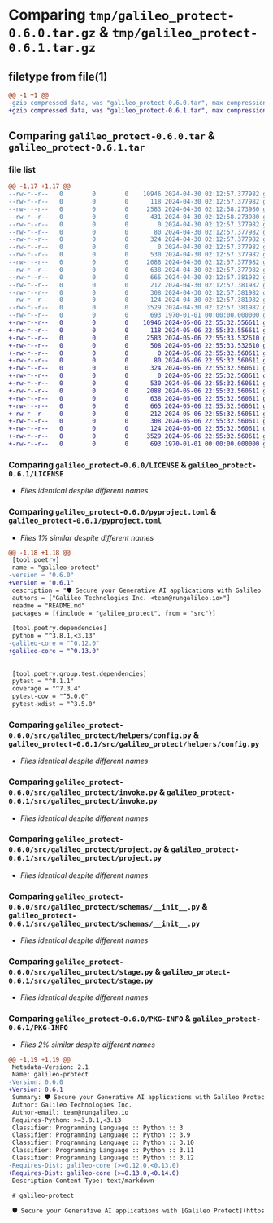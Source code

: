 # Comparing `tmp/galileo_protect-0.6.0.tar.gz` & `tmp/galileo_protect-0.6.1.tar.gz`

## filetype from file(1)

```diff
@@ -1 +1 @@
-gzip compressed data, was "galileo_protect-0.6.0.tar", max compression
+gzip compressed data, was "galileo_protect-0.6.1.tar", max compression
```

## Comparing `galileo_protect-0.6.0.tar` & `galileo_protect-0.6.1.tar`

### file list

```diff
@@ -1,17 +1,17 @@
--rw-r--r--   0        0        0    10946 2024-04-30 02:12:57.377982 galileo_protect-0.6.0/LICENSE
--rw-r--r--   0        0        0      118 2024-04-30 02:12:57.377982 galileo_protect-0.6.0/README.md
--rw-r--r--   0        0        0     2583 2024-04-30 02:12:58.273980 galileo_protect-0.6.0/pyproject.toml
--rw-r--r--   0        0        0      431 2024-04-30 02:12:58.273980 galileo_protect-0.6.0/src/galileo_protect/__init__.py
--rw-r--r--   0        0        0        0 2024-04-30 02:12:57.377982 galileo_protect-0.6.0/src/galileo_protect/constants/__init__.py
--rw-r--r--   0        0        0       80 2024-04-30 02:12:57.377982 galileo_protect-0.6.0/src/galileo_protect/constants/invoke.py
--rw-r--r--   0        0        0      324 2024-04-30 02:12:57.377982 galileo_protect-0.6.0/src/galileo_protect/constants/routes.py
--rw-r--r--   0        0        0        0 2024-04-30 02:12:57.377982 galileo_protect-0.6.0/src/galileo_protect/helpers/__init__.py
--rw-r--r--   0        0        0      530 2024-04-30 02:12:57.377982 galileo_protect-0.6.0/src/galileo_protect/helpers/config.py
--rw-r--r--   0        0        0     2088 2024-04-30 02:12:57.377982 galileo_protect-0.6.0/src/galileo_protect/invoke.py
--rw-r--r--   0        0        0      638 2024-04-30 02:12:57.377982 galileo_protect-0.6.0/src/galileo_protect/project.py
--rw-r--r--   0        0        0      665 2024-04-30 02:12:57.381982 galileo_protect-0.6.0/src/galileo_protect/schemas/__init__.py
--rw-r--r--   0        0        0      212 2024-04-30 02:12:57.381982 galileo_protect-0.6.0/src/galileo_protect/schemas/invoke.py
--rw-r--r--   0        0        0      308 2024-04-30 02:12:57.381982 galileo_protect-0.6.0/src/galileo_protect/schemas/rule.py
--rw-r--r--   0        0        0      124 2024-04-30 02:12:57.381982 galileo_protect-0.6.0/src/galileo_protect/schemas/stage.py
--rw-r--r--   0        0        0     3529 2024-04-30 02:12:57.381982 galileo_protect-0.6.0/src/galileo_protect/stage.py
--rw-r--r--   0        0        0      693 1970-01-01 00:00:00.000000 galileo_protect-0.6.0/PKG-INFO
+-rw-r--r--   0        0        0    10946 2024-05-06 22:55:32.556611 galileo_protect-0.6.1/LICENSE
+-rw-r--r--   0        0        0      118 2024-05-06 22:55:32.556611 galileo_protect-0.6.1/README.md
+-rw-r--r--   0        0        0     2583 2024-05-06 22:55:33.532610 galileo_protect-0.6.1/pyproject.toml
+-rw-r--r--   0        0        0      508 2024-05-06 22:55:33.532610 galileo_protect-0.6.1/src/galileo_protect/__init__.py
+-rw-r--r--   0        0        0        0 2024-05-06 22:55:32.560611 galileo_protect-0.6.1/src/galileo_protect/constants/__init__.py
+-rw-r--r--   0        0        0       80 2024-05-06 22:55:32.560611 galileo_protect-0.6.1/src/galileo_protect/constants/invoke.py
+-rw-r--r--   0        0        0      324 2024-05-06 22:55:32.560611 galileo_protect-0.6.1/src/galileo_protect/constants/routes.py
+-rw-r--r--   0        0        0        0 2024-05-06 22:55:32.560611 galileo_protect-0.6.1/src/galileo_protect/helpers/__init__.py
+-rw-r--r--   0        0        0      530 2024-05-06 22:55:32.560611 galileo_protect-0.6.1/src/galileo_protect/helpers/config.py
+-rw-r--r--   0        0        0     2088 2024-05-06 22:55:32.560611 galileo_protect-0.6.1/src/galileo_protect/invoke.py
+-rw-r--r--   0        0        0      638 2024-05-06 22:55:32.560611 galileo_protect-0.6.1/src/galileo_protect/project.py
+-rw-r--r--   0        0        0      665 2024-05-06 22:55:32.560611 galileo_protect-0.6.1/src/galileo_protect/schemas/__init__.py
+-rw-r--r--   0        0        0      212 2024-05-06 22:55:32.560611 galileo_protect-0.6.1/src/galileo_protect/schemas/invoke.py
+-rw-r--r--   0        0        0      308 2024-05-06 22:55:32.560611 galileo_protect-0.6.1/src/galileo_protect/schemas/rule.py
+-rw-r--r--   0        0        0      124 2024-05-06 22:55:32.560611 galileo_protect-0.6.1/src/galileo_protect/schemas/stage.py
+-rw-r--r--   0        0        0     3529 2024-05-06 22:55:32.560611 galileo_protect-0.6.1/src/galileo_protect/stage.py
+-rw-r--r--   0        0        0      693 1970-01-01 00:00:00.000000 galileo_protect-0.6.1/PKG-INFO
```

### Comparing `galileo_protect-0.6.0/LICENSE` & `galileo_protect-0.6.1/LICENSE`

 * *Files identical despite different names*

### Comparing `galileo_protect-0.6.0/pyproject.toml` & `galileo_protect-0.6.1/pyproject.toml`

 * *Files 1% similar despite different names*

```diff
@@ -1,18 +1,18 @@
 [tool.poetry]
 name = "galileo-protect"
-version = "0.6.0"
+version = "0.6.1"
 description = "🛡️ Secure your Generative AI applications with Galileo Protect!"
 authors = ["Galileo Technologies Inc. <team@rungalileo.io>"]
 readme = "README.md"
 packages = [{include = "galileo_protect", from = "src"}]
 
 [tool.poetry.dependencies]
 python = "^3.8.1,<3.13"
-galileo-core = "^0.12.0"
+galileo-core = "^0.13.0"
 
 
 [tool.poetry.group.test.dependencies]
 pytest = "^8.1.1"
 coverage = "^7.3.4"
 pytest-cov = "^5.0.0"
 pytest-xdist = "^3.5.0"
```

### Comparing `galileo_protect-0.6.0/src/galileo_protect/helpers/config.py` & `galileo_protect-0.6.1/src/galileo_protect/helpers/config.py`

 * *Files identical despite different names*

### Comparing `galileo_protect-0.6.0/src/galileo_protect/invoke.py` & `galileo_protect-0.6.1/src/galileo_protect/invoke.py`

 * *Files identical despite different names*

### Comparing `galileo_protect-0.6.0/src/galileo_protect/project.py` & `galileo_protect-0.6.1/src/galileo_protect/project.py`

 * *Files identical despite different names*

### Comparing `galileo_protect-0.6.0/src/galileo_protect/schemas/__init__.py` & `galileo_protect-0.6.1/src/galileo_protect/schemas/__init__.py`

 * *Files identical despite different names*

### Comparing `galileo_protect-0.6.0/src/galileo_protect/stage.py` & `galileo_protect-0.6.1/src/galileo_protect/stage.py`

 * *Files identical despite different names*

### Comparing `galileo_protect-0.6.0/PKG-INFO` & `galileo_protect-0.6.1/PKG-INFO`

 * *Files 2% similar despite different names*

```diff
@@ -1,19 +1,19 @@
 Metadata-Version: 2.1
 Name: galileo-protect
-Version: 0.6.0
+Version: 0.6.1
 Summary: 🛡️ Secure your Generative AI applications with Galileo Protect!
 Author: Galileo Technologies Inc.
 Author-email: team@rungalileo.io
 Requires-Python: >=3.8.1,<3.13
 Classifier: Programming Language :: Python :: 3
 Classifier: Programming Language :: Python :: 3.9
 Classifier: Programming Language :: Python :: 3.10
 Classifier: Programming Language :: Python :: 3.11
 Classifier: Programming Language :: Python :: 3.12
-Requires-Dist: galileo-core (>=0.12.0,<0.13.0)
+Requires-Dist: galileo-core (>=0.13.0,<0.14.0)
 Description-Content-Type: text/markdown
 
 # galileo-protect
 
 🛡️ Secure your Generative AI applications with [Galileo Protect](https://www.rungalileo.io/).
```

